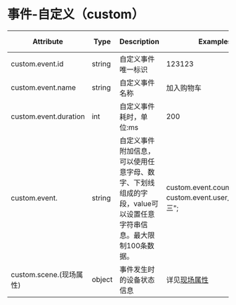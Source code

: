 
# 事件-自定义（custom）

| Attribute | Type | Description | Examples | Requirement Level |
| -- | -- | -- | -- | -- |
| custom.event.id | string | 自定义事件唯一标识 | 123123 | Required |
| custom.event.name | string | 自定义事件名称 | 加入购物车 | Recommended |
| custom.event.duration | int | 自定义事件耗时，单位:ms | 200 | Recommended |
| custom.event.<key> | string | 自定义事件附加信息，<key>可以使用任意字母、数字、下划线组成的字段，value可以设置任意字符串信息。最大限制100条数据。 | custom.event.count="100";<br>custom.event.user_name="张三"; | Recommended |
| custom.scene.(现场属性) | object | 事件发生时的设备状态信息 | 详见[现场属性](./event_common.md) | Required |
